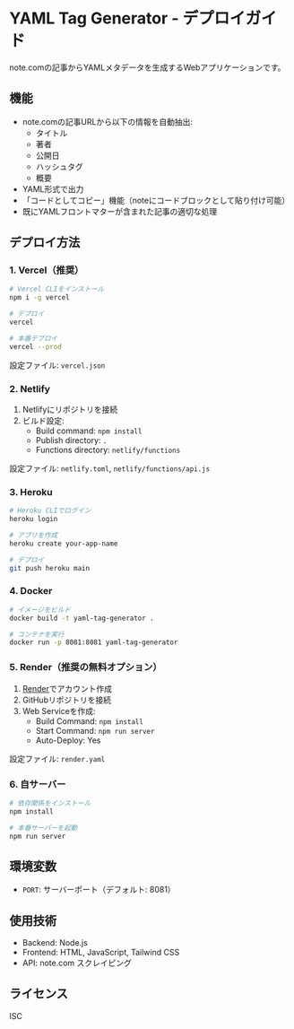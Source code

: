 # YAML Tag Generator - デプロイガイド

note.comの記事からYAMLメタデータを生成するWebアプリケーションです。

## 機能

- note.comの記事URLから以下の情報を自動抽出:
  - タイトル
  - 著者
  - 公開日
  - ハッシュタグ
  - 概要
- YAML形式で出力
- 「コードとしてコピー」機能（noteにコードブロックとして貼り付け可能）
- 既にYAMLフロントマターが含まれた記事の適切な処理

## デプロイ方法

### 1. Vercel（推奨）

```bash
# Vercel CLIをインストール
npm i -g vercel

# デプロイ
vercel

# 本番デプロイ
vercel --prod
```

設定ファイル: `vercel.json`

### 2. Netlify

1. Netlifyにリポジトリを接続
2. ビルド設定:
   - Build command: `npm install`
   - Publish directory: `.`
   - Functions directory: `netlify/functions`

設定ファイル: `netlify.toml`, `netlify/functions/api.js`

### 3. Heroku

```bash
# Heroku CLIでログイン
heroku login

# アプリを作成
heroku create your-app-name

# デプロイ
git push heroku main
```

### 4. Docker

```bash
# イメージをビルド
docker build -t yaml-tag-generator .

# コンテナを実行
docker run -p 8081:8081 yaml-tag-generator
```

### 5. Render（推奨の無料オプション）

1. [Render](https://render.com)でアカウント作成
2. GitHubリポジトリを接続
3. Web Serviceを作成:
   - Build Command: `npm install`
   - Start Command: `npm run server`
   - Auto-Deploy: Yes

設定ファイル: `render.yaml`

### 6. 自サーバー

```bash
# 依存関係をインストール
npm install

# 本番サーバーを起動
npm run server
```

## 環境変数

- `PORT`: サーバーポート（デフォルト: 8081）

## 使用技術

- Backend: Node.js
- Frontend: HTML, JavaScript, Tailwind CSS
- API: note.com スクレイピング

## ライセンス

ISC